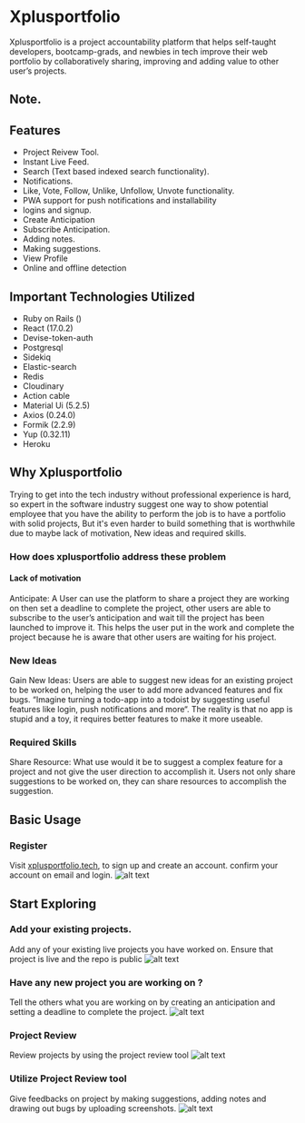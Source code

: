 # Xplusportfolio
 Xplusportfolio is a project accountability platform that helps self-taught developers, bootcamp-grads, and newbies in tech improve their web portfolio by collaboratively sharing, improving and adding value to other user’s projects.

## Note.
<!-- This is the frontend part of the application, it consumes data from its backend server application  [https://github.com/johnnonsoBetter/school_b](https://github.com/johnnonsoBetter/school_b) -->


## Features

* Project Reivew Tool.
* Instant Live Feed.
* Search (Text based indexed search functionality).
* Notifications.
* Like, Vote, Follow, Unlike, Unfollow, Unvote functionality.
* PWA support for push notifications and installability  
* logins and signup.
* Create Anticipation
* Subscribe Anticipation.
* Adding notes.
* Making suggestions.
* View Profile
* Online and offline detection

## Important Technologies Utilized
* Ruby on Rails ()
* React (17.0.2)
* Devise-token-auth
* Postgresql
* Sidekiq
* Elastic-search
* Redis
* Cloudinary
* Action cable
* Material Ui (5.2.5)
* Axios (0.24.0)
* Formik (2.2.9)
* Yup (0.32.11)
* Heroku 

## Why Xplusportfolio
Trying to get into the tech industry without professional experience is hard, so expert in the software industry suggest one way to show potential employee that you have the ability to perform the job is to have a portfolio with solid projects, 
But it's even harder to build something that is worthwhile due to maybe lack of motivation, New ideas and required skills.

### How does xplusportfolio address these problem

#### Lack of motivation
Anticipate: A User can use the platform to share a project they are working on then set a deadline to complete the project, other users are able to subscribe to the user’s anticipation and wait till the project has been launched to improve it.
This helps the user put in the work and complete the project because he is aware that other users are waiting for his project.

### New Ideas
Gain New Ideas: Users are able to suggest new ideas for an existing project to be worked on, helping the user to add more advanced features and fix bugs. “Imagine turning a todo-app into a todoist by suggesting useful features like login, push notifications and more“.  The reality is that no app is stupid and a toy, it requires better features to make it more useable.

### Required Skills
Share Resource: What use would it be to suggest a complex feature for a project and not give the user direction to accomplish it. Users not only share suggestions to be worked on, they can share resources to accomplish the suggestion.



## Basic Usage
### Register
Visit [xplusportfolio.tech](https://xplusportfolio.tech), to sign up and create an account. confirm your account on email and login.
![alt text](https://res.cloudinary.com/dn6vnxbnm/image/upload/v1648905990/git_homepage/ezgif.com-gif-maker_12_lb3to1.gif)


## Start Exploring
### Add your existing projects.
Add any of your existing live projects you have worked on. Ensure that project is live and the repo is public
![alt text](https://res.cloudinary.com/dn6vnxbnm/image/upload/v1648906545/git_homepage/ezgif.com-gif-maker_13_m3kcsj.gif)

### Have any new project you are working on ?
Tell the others what you are working on by creating an anticipation and setting a deadline to complete the project.
![alt text](https://res.cloudinary.com/dn6vnxbnm/image/upload/v1648907542/git_homepage/ezgif.com-gif-maker_14_kylzjr.gif)


### Project Review
Review projects by using the project review tool
![alt text](https://res.cloudinary.com/dn6vnxbnm/image/upload/v1648909249/git_homepage/ezgif.com-gif-maker_15_prhamf.gif)


### Utilize Project Review tool
Give feedbacks on project by making suggestions, adding notes and drawing out bugs by uploading screenshots.
![alt text](https://res.cloudinary.com/dn6vnxbnm/image/upload/v1648909787/git_homepage/ezgif.com-gif-maker_16_on7ytj.gif)






